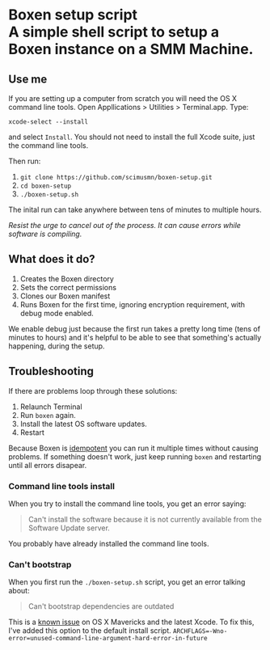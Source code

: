 # Boxen setup script<br />A simple shell script to setup a Boxen instance on a SMM Machine.

## Use me
If you are setting up a computer from scratch you will need the OS X
command line tools. Open Appllications > Utilities > Terminal.app. Type:

`xcode-select --install`

and select `Install`. You should not need to install the full Xcode suite, just
the command line tools.

Then run:

1. `git clone https://github.com/scimusmn/boxen-setup.git`
1. `cd boxen-setup`
1. `./boxen-setup.sh`

The inital run can take anywhere between tens of minutes to multiple hours.

*Resist the urge to cancel out of the process. It can cause errors while
software is compiling.*

## What does it do?
1. Creates the Boxen directory
1. Sets the correct permissions
1. Clones our Boxen manifest
1. Runs Boxen for the first time, ignoring encryption requirement, with debug
   mode enabled.

We enable debug just because the first run takes a pretty long time (tens of
minutes to hours) and it's helpful to be able to see that something's actually
happening, during the setup.

## Troubleshooting
If there are problems loop through these solutions:

1. Relaunch Terminal
1. Run `boxen` again.
1. Install the latest OS software updates.
1. Restart

Because Boxen is
[idempotent](http://en.wikipedia.org/wiki/Idempotence#Computer_science_meaning)
you can run it multiple times without causing problems.  If something doesn't
work, just keep running `boxen` and restarting until all errors disapear.

### Command line tools install
When you try to install the command line tools, you get an error saying:

> Can't install the software because it is not currently available from the
> Software Update server.

You probably have already installed the command line tools.

### Can't bootstrap
When you first run the `./boxen-setup.sh` script, you get an error talking about:

> Can't bootstrap dependencies are outdated

This is a [known issue](https://github.com/boxen/our-boxen/issues/61) on OS X
Mavericks and the latest Xcode. To fix this, I've added this option to the 
default install script.
`ARCHFLAGS=-Wno-error=unused-command-line-argument-hard-error-in-future`

